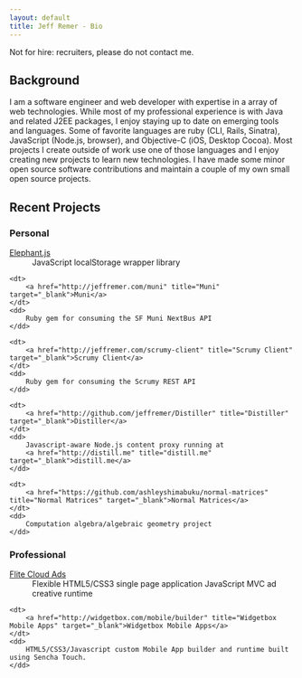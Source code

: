 ```yaml
---
layout: default
title: Jeff Remer - Bio
---
```


Not for hire: recruiters, please do not contact me.
    
Background
----------

I am a software engineer and web developer with expertise in a array of web technologies.
While most of my professional experience is with Java and related J2EE packages, I
enjoy staying up to date on emerging tools and languages. Some of favorite languages are
ruby (CLI, Rails, Sinatra), JavaScript (Node.js, browser), and Objective-C (iOS, Desktop Cocoa).
Most projects I create outside of work use one of those languages and I enjoy creating new
projects to learn new technologies. I have made some minor open source software contributions
and maintain a couple of my own small open source projects.

Recent Projects
---------------

### Personal
                        
<dl>
	<dt>
		<a href="http://jeffremer.com/elephant.js" title="Elephant.js" target="_blank">Elephant.js</a>
	</dt>
	<dd>
		JavaScript localStorage wrapper library
	</dd>

	<dt>
		<a href="http://jeffremer.com/muni" title="Muni" target="_blank">Muni</a>
	</dt>
	<dd>
		Ruby gem for consuming the SF Muni NextBus API
	</dd>
	
	<dt>
		<a href="http://jeffremer.com/scrumy-client" title="Scrumy Client" target="_blank">Scrumy Client</a>
	</dt>
	<dd>
		Ruby gem for consuming the Scrumy REST API
	</dd>
	
	<dt>
		<a href="http://github.com/jeffremer/Distiller" title="Distiller" target="_blank">Distiller</a>
	</dt>
	<dd>
		Javascript-aware Node.js content proxy running at
		<a href="http://distill.me" title="distill.me" target="_blank">distill.me</a>
	</dd>
	
	<dt>
		<a href="https://github.com/ashleyshimabuku/normal-matrices" title="Normal Matrices" target="_blank">Normal Matrices</a>
	</dt>
	<dd>
		Computation algebra/algebraic geometry project
	</dd>
</dl>

### Professional

<dl>
	<dt>
		<a href="http://www.flite.com/ad-product-lift-off" title="Flite Cloud Ads" target="_blank">Flite Cloud Ads</a>
	</dt>
	<dd>
		Flexible HTML5/CSS3 single page application JavaScript MVC ad creative runtime
	</dd>

	<dt>
		<a href="http://widgetbox.com/mobile/builder" title="Widgetbox Mobile Apps" target="_blank">Widgetbox Mobile Apps</a>
	</dt>
	<dd>
		HTML5/CSS3/Javascript custom Mobile App builder and runtime built using Sencha Touch.
	</dd>
</dl>